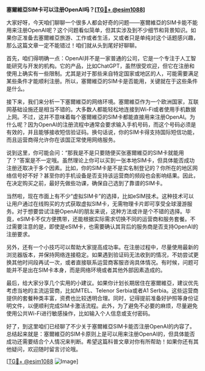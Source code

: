 **塞爾維亞SIM卡可以注册OpenAI吗？[[TG💪+ @esim1088](https://t.me/s/esim1088)]**

大家好呀，今天咱们聊聊一个很多人都会好奇的问题——塞爾維亞的SIM卡能不能用来注册OpenAI呢？这个问题看似简单，但其实涉及到不少细节和背景知识。如果你正准备去塞爾維亞旅游、工作或者生活，又或者只是单纯对这个话题感兴趣，那么这篇文章一定不能错过！咱们就从头到尾好好聊聊。

首先，咱们得明确一点：OpenAI并不是一家普通的公司，它是一个专注于人工智能研究与开发的机构。它的产品，比如ChatGPT，虽然很受欢迎，但它在注册和使用上确实有一些限制。尤其是对于那些来自特定国家或地区的人，可能需要满足某些条件才能顺利注册。所以，塞爾維亞的SIM卡是否能用，关键就在于这些条件是什么。

接下来，我们来分析一下塞爾維亞的网络环境。塞爾維亞作为一个欧洲国家，互联网基础设施还是相当不错的。大多数人都能轻松地连接到Wi-Fi或者使用手机数据上网。不过，这并不意味着每个塞爾維亞的SIM卡都能直接用来注册OpenAI。为什么呢？因为OpenAI的注册流程中通常会要求输入手机号码，而这个号码必须是有效的，并且能够接收短信验证码。换句话说，你的SIM卡得支持国际短信功能，而且运营商得允许你在该国正常使用网络服务。

说到这里，你可能会问：“那我是不是只要随便买张塞爾維亞的SIM卡就能用了？”答案是不一定哦。虽然理论上你可以买到一张本地SIM卡，但具体能否成功注册还取决于多个因素。比如，你的SIM卡是不是实名制登记的？你所在的地区网络信号好不好？甚至你的手机设备是否支持该运营商的频段也会影响结果。因此，在决定购买之前，最好先做些功课，确保自己选到了靠谱的SIM卡。

当然啦，现在市面上有不少“虚拟SIM卡”的选择，比如eSIM技术。这种技术可以让用户通过在线购买的方式获取虚拟SIM卡，无需物理卡片即可享受全球漫游服务。对于想要尝试注册OpenAI的朋友来说，这种方法或许是个不错的选择。毕竟，eSIM卡不仅方便携带，还能根据实际需求切换不同的运营商和服务套餐。不过需要注意的是，即使是eSIM卡，也需要确认其背后的服务商是否支持OpenAI的注册要求。

另外，还有一个小技巧可以帮助大家提高成功率。在注册过程中，尽量使用最新的浏览器版本，并保持网络连接稳定。如果遇到验证码无法收到的情况，不妨尝试更换其他时间段再试一次，或者直接联系运营商客服咨询具体情况。有时候，问题可能并不是出在SIM卡本身，而是网络环境或者其他外部因素造成的。

最后，给大家分享几个实用的小建议。如果你计划长期居住在塞爾維亞，建议优先考虑当地的主流运营商，比如MTEL、Telenor Serbia或者A1 Serbia。这些运营商提供的套餐种类丰富，资费也比较透明合理。同时，记得提前准备好护照等身份证明文件，以便顺利完成SIM卡激活流程。此外，为了避免不必要的麻烦，尽量避免使用公共Wi-Fi进行敏感操作，比如输入个人信息或支付密码。

好了，到这里咱们已经聊了不少关于塞爾維亞SIM卡能否注册OpenAI的内容了。总结起来就是：塞爾維亞的SIM卡原则上是可以用来注册OpenAI的，但具体能否成功还需要结合个人情况来判断。希望这篇科普文章对你有所帮助！如果你还有其他疑问，欢迎随时留言讨论哦。

[[TG💪+ @esim1088](https://t.me/s/esim1088) ![Image](https://i.postimg.cc/4NQfJmqS/Snipaste-2025-05-13-00-14-12.png)]